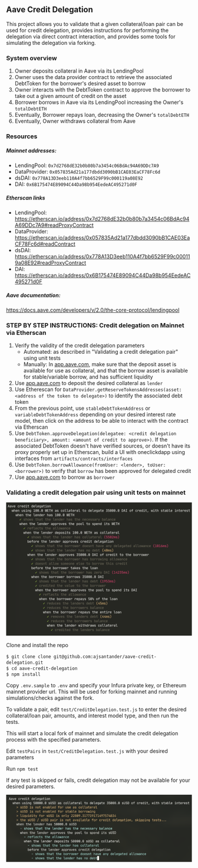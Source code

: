 ## Aave Credit Delegation

This project allows you to validate that a given collateral/loan pair can be used for credit delegation, provides instructions for performing the delegation via direct contract interaction, and provides some tools for simulating the delegation via forking.

### System overview

1. Owner deposits collateral in Aave via its LendingPool
2. Owner uses the data provider contract to retrieve the associated DebtToken for the borrower's desired asset to borrow
3. Owner interacts with the DebtToken contract to approve the borrower to take out a given amount of credit on the asset
4. Borrower borrows in Aave via its LendingPool increasing the Owner's `totalDebtETH`
5. Eventually, Borrower repays loan, decreasing the Owner's `totalDebtETH`
6. Eventually, Owner withdraws collateral from Aave

### Resources

##### Mainnet addresses:

- LendingPool: `0x7d2768dE32b0b80b7a3454c06BdAc94A69DDc7A9`
- DataProvider: `0x057835Ad21a177dbdd3090bB1CAE03EaCF78Fc6d`
- dsDAI: `0x778A13D3eeb110A4f7bb6529F99c000119a08E92`
- DAI: `0x6B175474E89094C44Da98b954EedeAC495271d0F`

##### Etherscan links

- LendingPool: https://etherscan.io/address/0x7d2768dE32b0b80b7a3454c06BdAc94A69DDc7A9#readProxyContract
- DataProvider: https://etherscan.io/address/0x057835Ad21a177dbdd3090bB1CAE03EaCF78Fc6d#readContract
- dsDAI: https://etherscan.io/address/0x778A13D3eeb110A4f7bb6529F99c000119a08E92#readProxyContract
- DAI: https://etherscan.io/address/0x6B175474E89094C44Da98b954EedeAC495271d0F

##### Aave documentation:

https://docs.aave.com/developers/v/2.0/the-core-protocol/lendingpool

### STEP BY STEP INSTRUCTIONS: Credit delegation on Mainnet via Etherscan

1. Verify the validity of the credit delegation parameters
   - Automated: as described in "Validating a credit delegation pair" using unit tests
   - Manually: In [app.aave.com](https://app.aave.com), make sure that the deposit asset is available for use as collateral, and that the borrow asset is available for stable/variable borrow, and has sufficient liquidity
2. Use [app.aave.com](https://app.aave.com) to deposit the desired collateral as `lender`
3. Use Etherescan for `DataProvider.getReserveTokensAddresses(asset: <address of the token to delegate>)` to identify the associated debt token
4. From the previous point, use `stableDebtTokenAddress` or `variableDebtTokenAddress` depending on your desired interest rate model, then click on the address to be able to interact with the contract via Etherscan
5. Use `DebtToken.approveDelegation(delegatee: <credit delegation beneficiary>, amount: <amount of credit to approve>)`. If the associated DebtToken doesn't have verified sources, or doesn't have its proxy properly set up in Etherscan, build a UI with oneclickdapp using interfaces from `artifacts/contracts/interfaces`
6. Use `DebtToken.borrowAllowance(fromUser: <lender>, toUser: <borrower>)` to verify that `borrow` has been approved for delegated credit
7. Use [app.aave.com](https://app.aave.com) to borrow as `borrower`

### Validating a credit delegation pair using unit tests on mainnet

![unit-tests](./imgs/unit-tests.png)

Clone and install the repo

```
$ git clone clone git@github.com:ajsantander/aave-credit-delegation.git
$ cd aave-credit-delegation
$ npm install
```

Copy `.env.sample` to `.env` and specify your Infura private key, or Ethereum mainnet provider url. This will be used for forking mainnet and running simulations/checks against the fork.

To validate a pair, edit `test/CreditDelegation.test.js` to enter the desired collateral/loan pair, amounts, and interest model type, and then run the tests.

This will start a local fork of mainnet and simulate the credit delegation process with the specified parameters.

Edit `testPairs` in `test/CreditDelegation.test.js` with your desired parameters

Run `npm test`

If any test is skipped or fails, credit delegation may not be available for your desired parameters.

![unit-bad](./imgs/unit-bad.png)
